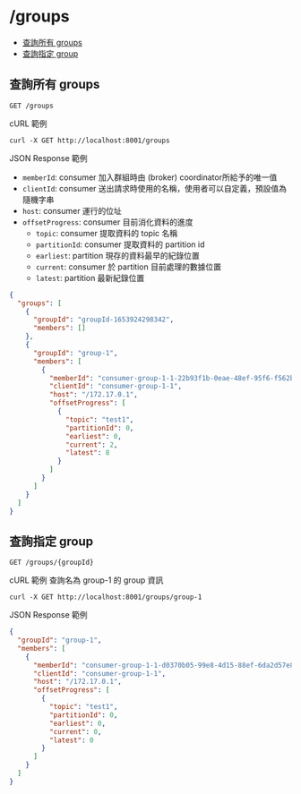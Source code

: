 /groups
===

- [查詢所有 groups](#查詢所有-groups)
- [查詢指定 group](#查詢指定-group)

## 查詢所有 groups
```shell
GET /groups
```

cURL 範例
```shell
curl -X GET http://localhost:8001/groups
```

JSON Response 範例
- `memberId`: consumer 加入群組時由 (broker) coordinator所給予的唯一值
- `clientId`: consumer 送出請求時使用的名稱，使用者可以自定義，預設值為隨機字串
- `host`: consumer 運行的位址
- `offsetProgress`: consumer 目前消化資料的進度
  - `topic`: consumer 提取資料的 topic 名稱
  - `partitionId`: consumer 提取資料的 partition id
  - `earliest`: partition 現存的資料最早的紀錄位置
  - `current`: consumer 於 partition 目前處理的數據位置
  - `latest`: partition 最新紀錄位置
```json
{
  "groups": [
    {
      "groupId": "groupId-1653924298342",
      "members": []
    },
    {
      "groupId": "group-1",
      "members": [
        {
          "memberId": "consumer-group-1-1-22b93f1b-0eae-48ef-95f6-f562bf6769c0",
          "clientId": "consumer-group-1-1",
          "host": "/172.17.0.1",
          "offsetProgress": [
            {
              "topic": "test1",
              "partitionId": 0,
              "earliest": 0,
              "current": 2,
              "latest": 8
            }
          ]
        }
      ]
    }
  ]
}
```

## 查詢指定 group
```shell
GET /groups/{groupId}
```

cURL 範例
查詢名為 group-1 的 group 資訊
```shell
curl -X GET http://localhost:8001/groups/group-1
```

JSON Response 範例
```json
{
  "groupId": "group-1",
  "members": [
    {
      "memberId": "consumer-group-1-1-d0370b05-99e8-4d15-88ef-6da2d57e84fb",
      "clientId": "consumer-group-1-1",
      "host": "/172.17.0.1",
      "offsetProgress": [
        {
          "topic": "test1",
          "partitionId": 0,
          "earliest": 0,
          "current": 0,
          "latest": 0
        }
      ]
    }
  ]
}
```
